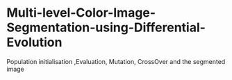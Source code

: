 # Multi-level-Color-Image-Segmentation-using-Differential-Evolution
Population initialisation ,Evaluation, Mutation, CrossOver and the segmented image 
